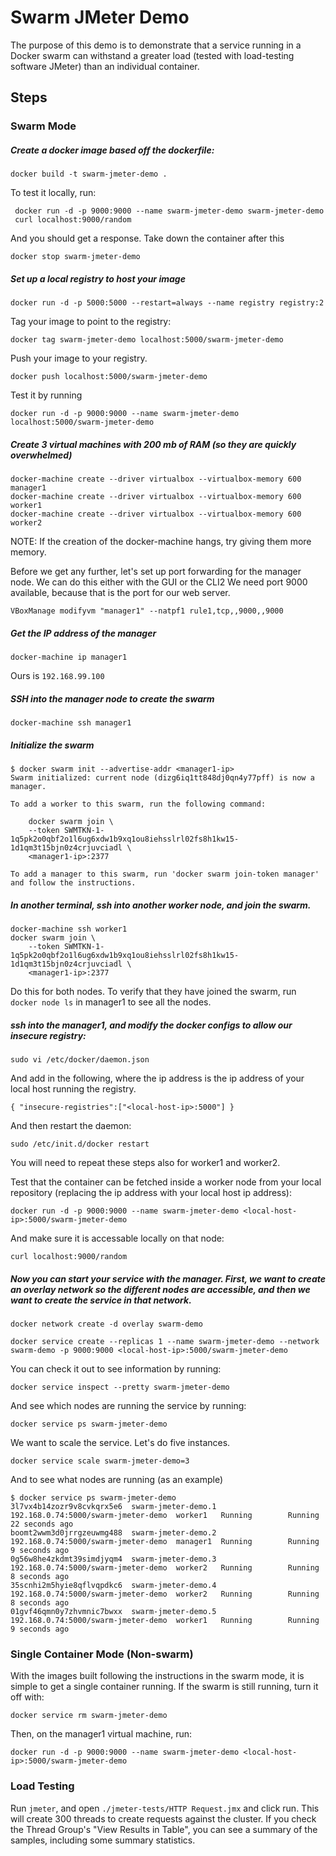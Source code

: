 # Swarm JMeter Demo
The purpose of this demo is to demonstrate that a service running in a Docker swarm can withstand a greater load (tested with load-testing software JMeter) than an individual container.

## Steps

### Swarm Mode
##### Create a docker image based off the dockerfile:

```
docker build -t swarm-jmeter-demo .
```

To test it locally, run:
```
 docker run -d -p 9000:9000 --name swarm-jmeter-demo swarm-jmeter-demo
 curl localhost:9000/random
```
And you should get a response. Take down the container after this
```
docker stop swarm-jmeter-demo
```

##### Set up a local registry to host your image
```
docker run -d -p 5000:5000 --restart=always --name registry registry:2
```

Tag your image to point to the registry:
```
docker tag swarm-jmeter-demo localhost:5000/swarm-jmeter-demo
```

Push your image to your registry. 
```
docker push localhost:5000/swarm-jmeter-demo
```

Test it by running
```
docker run -d -p 9000:9000 --name swarm-jmeter-demo localhost:5000/swarm-jmeter-demo
```

##### Create 3 virtual machines with 200 mb of RAM (so they are quickly overwhelmed)
```
docker-machine create --driver virtualbox --virtualbox-memory 600 manager1
docker-machine create --driver virtualbox --virtualbox-memory 600 worker1
docker-machine create --driver virtualbox --virtualbox-memory 600 worker2
```

NOTE: If the creation of the docker-machine hangs, try giving them more memory.

Before we get any further, let's set up port forwarding for the manager node. We can do this either with the GUI or the CLI2 We need port 9000 available, because that is the port for our web server. 

```
VBoxManage modifyvm "manager1" --natpf1 rule1,tcp,,9000,,9000
```

##### Get the IP address of the manager
```
docker-machine ip manager1
```
Ours is `192.168.99.100`

##### SSH into the manager node to create the swarm
```
docker-machine ssh manager1
```

##### Initialize the swarm
```
$ docker swarm init --advertise-addr <manager1-ip>
Swarm initialized: current node (dizg6iq1tt848dj0qn4y77pff) is now a manager.

To add a worker to this swarm, run the following command:

    docker swarm join \
    --token SWMTKN-1-1q5pk2o0qbf2o1l6ug6xdw1b9xq1ou8iehsslrl02fs8h1kw15-1d1qm3t15bjn0z4crjuvciadl \
    <manager1-ip>:2377

To add a manager to this swarm, run 'docker swarm join-token manager' and follow the instructions.

```

##### In another terminal, ssh into another worker node, and join the swarm.
```
docker-machine ssh worker1
docker swarm join \
    --token SWMTKN-1-1q5pk2o0qbf2o1l6ug6xdw1b9xq1ou8iehsslrl02fs8h1kw15-1d1qm3t15bjn0z4crjuvciadl \
    <manager1-ip>:2377
```

Do this for both nodes. To verify that they have joined the swarm, run `docker node ls` in manager1 to see all the nodes. 

##### ssh into the manager1, and modify the docker configs to allow our insecure registry: 
```
sudo vi /etc/docker/daemon.json
```
And add in the following, where the ip address is the ip address of your local host running the registry.
```
{ "insecure-registries":["<local-host-ip>:5000"] }

```
And then restart the daemon:
```
sudo /etc/init.d/docker restart
```

You will need to repeat these steps also for worker1 and worker2.

Test that the container can be fetched inside a worker node from your local repository (replacing the ip address with your local host ip address):
```
docker run -d -p 9000:9000 --name swarm-jmeter-demo <local-host-ip>:5000/swarm-jmeter-demo
```
And make sure it is accessable locally on that node: 
```
curl localhost:9000/random
```

##### Now you can start your service with the manager. First, we want to create an overlay network so the different nodes are accessible, and then we want to create the service in that network.
```
docker network create -d overlay swarm-demo

docker service create --replicas 1 --name swarm-jmeter-demo --network swarm-demo -p 9000:9000 <local-host-ip>:5000/swarm-jmeter-demo
```

You can check it out to see information by running:
```
docker service inspect --pretty swarm-jmeter-demo
```

And see which nodes are running the service by running:
```
docker service ps swarm-jmeter-demo
```

We want to scale the service. Let's do five instances.
```
docker service scale swarm-jmeter-demo=3
```

And to see what nodes are running (as an example)
```
$ docker service ps swarm-jmeter-demo
3l7vx4b14zozr9v8cvkqrx5e6  swarm-jmeter-demo.1  192.168.0.74:5000/swarm-jmeter-demo  worker1   Running        Running 22 seconds ago  
boomt2wwm3d0jrrgzeuwmg488  swarm-jmeter-demo.2  192.168.0.74:5000/swarm-jmeter-demo  manager1  Running        Running 9 seconds ago   
0g56w8he4zkdmt39simdjyqm4  swarm-jmeter-demo.3  192.168.0.74:5000/swarm-jmeter-demo  worker2   Running        Running 8 seconds ago   
35scnhi2m5hyie8qflvqpdkc6  swarm-jmeter-demo.4  192.168.0.74:5000/swarm-jmeter-demo  worker2   Running        Running 8 seconds ago   
01gvf46qmn0y7zhvmnic7bwxx  swarm-jmeter-demo.5  192.168.0.74:5000/swarm-jmeter-demo  worker1   Running        Running 9 seconds ago 
```
### Single Container Mode (Non-swarm)
With the images built following the instructions in the swarm mode, it is simple to get a single container running. If the swarm is still running, turn it off with:

```
docker service rm swarm-jmeter-demo
```

Then, on the manager1 virtual machine, run: 

```
docker run -d -p 9000:9000 --name swarm-jmeter-demo <local-host-ip>:5000/swarm-jmeter-demo
```


### Load Testing
Run `jmeter`, and open `./jmeter-tests/HTTP Request.jmx` and click run. This will create 300 threads to create requests against the cluster. If you check the Thread Group's "View Results in Table", you can see a summary of the samples, including some summary statistics. 

